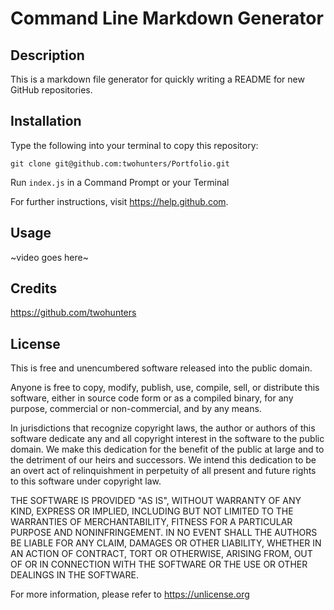 # Command Line Markdown Generator


## Description

This is a markdown file generator for quickly writing a README for new GitHub repositories.


## Installation

Type the following into your terminal to copy this repository:

`git clone git@github.com:twohunters/Portfolio.git`

Run `index.js` in a Command Prompt or your Terminal

For further instructions, visit https://help.github.com.


## Usage

~video goes here~


## Credits

https://github.com/twohunters


## License

This is free and unencumbered software released into the public domain.

Anyone is free to copy, modify, publish, use, compile, sell, or distribute this software, either in source code form or as a compiled binary, for any purpose, commercial or non-commercial, and by any means.

In jurisdictions that recognize copyright laws, the author or authors of this software dedicate any and all copyright interest in the software to the public domain. We make this dedication for the benefit of the public at large and to the detriment of our heirs and successors. We intend this dedication to be an overt act of relinquishment in perpetuity of all present and future rights to this software under copyright law.

THE SOFTWARE IS PROVIDED "AS IS", WITHOUT WARRANTY OF ANY KIND, EXPRESS OR IMPLIED, INCLUDING BUT NOT LIMITED TO THE WARRANTIES OF MERCHANTABILITY, FITNESS FOR A PARTICULAR PURPOSE AND NONINFRINGEMENT. IN NO EVENT SHALL THE AUTHORS BE LIABLE FOR ANY CLAIM, DAMAGES OR OTHER LIABILITY, WHETHER IN AN ACTION OF CONTRACT, TORT OR OTHERWISE, ARISING FROM, OUT OF OR IN CONNECTION WITH THE SOFTWARE OR THE USE OR OTHER DEALINGS IN THE SOFTWARE.

For more information, please refer to https://unlicense.org